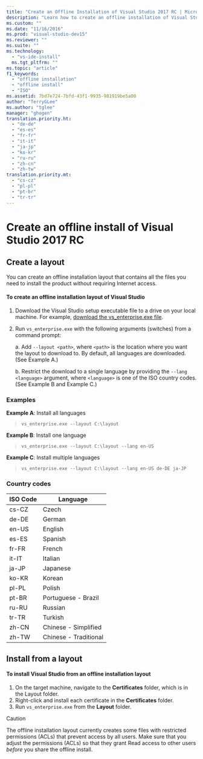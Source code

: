 ```yaml
---
title: "Create an Offline Installation of Visual Studio 2017 RC | Microsoft Docs"
description: "Learn how to create an offline installation of Visual Studio."
ms.custom: ""
ms.date: "11/16/2016"
ms.prod: "visual-studio-dev15"
ms.reviewer: ""
ms.suite: ""
ms.technology: 
  - "vs-ide-install"
  ms.tgt_pltfrm: ""
ms.topic: "article"
f1_keywords: 
  - "offline installation"
  - "offline install"
  - "ISO"
ms.assetid: 7bd7e724-7bfd-43f1-9935-981919be5a00
author: "TerryGLee"
ms.author: "tglee"
manager: "ghogen"
translation.priority.ht:
  - "de-de"
  - "es-es"
  - "fr-fr"
  - "it-it"
  - "ja-jp"
  - "ko-kr"
  - "ru-ru"
  - "zh-cn"
  - "zh-tw"
translation.priority.mt:
  - "cs-cz"
  - "pl-pl"
  - "pt-br"
  - "tr-tr"
---
```

# Create an offline install of Visual Studio 2017 RC 
## Create a layout 
You can create an offline installation layout that contains all the files you need to install the product without requiring Internet access.  

#### To create an offline installation layout of Visual Studio
1. Download the Visual Studio setup executable file to a drive on your local machine. 
  For example, [download the vs_enterprise.exe file](https://aka.ms/vs/15/release/vs_enterprise.exe).
2. Run `vs_enterprise.exe` with the following arguments (switches) from a command prompt:

   a. Add `--layout <path>`, where `<path>` is the location where you want the layout to download to. By default, all languages are downloaded. (See Example A.) 
  
   b. Restrict the download to a single language by providing the `--lang <language>` argument, where `<language>` is one of the ISO country codes.  (See Example B and Example C.)

### Examples 
**Example A**: Install all languages 
  > ```vs_enterprise.exe --layout C:\layout``` 

**Example B**: Install one language  
  > ```vs_enterprise.exe --layout C:\layout --lang en-US``` 

**Example C**: Install multiple languages 
  > ```vs_enterprise.exe --layout C:\layout --lang en-US de-DE ja-JP``` 

### Country codes  
| ISO Code | Language | 
| -----   | ----- | 
| cs-CZ	| Czech | 
| de-DE	| German | 
| en-US	| English | 
| es-ES	| Spanish | 
| fr-FR	| French | 
| it-IT	| Italian | 
| ja-JP	| Japanese | 
| ko-KR	| Korean | 
| pl-PL	| Polish | 
| pt-BR	| Portuguese - Brazil | 
| ru-RU	| Russian | 
| tr-TR	| Turkish | 
| zh-CN	| Chinese - Simplified | 
| zh-TW	| Chinese - Traditional | 


## Install from a layout 
#### To install Visual Studio from an offline installation layout 
1. On the target machine, navigate to the **Certificates** folder, which is in the Layout folder. 
2. Right-click and install each certificate in the **Certificates** folder. 
3. Run `vs_enterprise.exe` from the **Layout** folder. 

> [!CAUTION]
> The offline installation layout currently creates some files with restricted permissions (ACLs) that prevent access by all users.  Make sure that you adjust the permissions (ACLs) so that they grant Read access to other users  *before*  you share the offline install.

